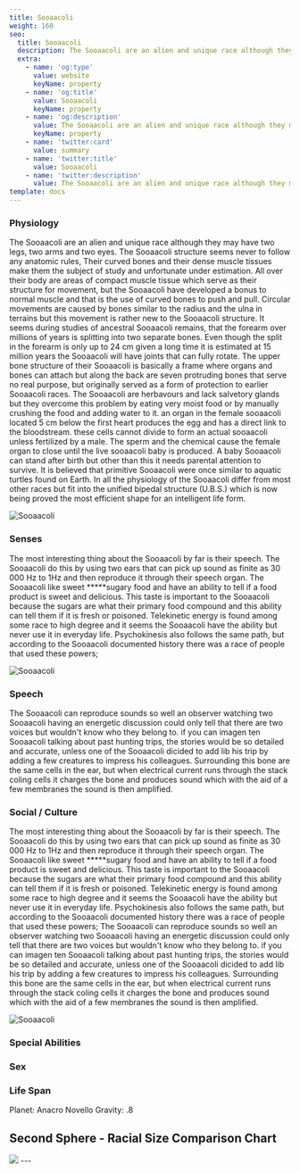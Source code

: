 ```yaml
---
title: Sooaacoli
weight: 160
seo:
  title: Sooaacoli
  description: The Sooaacoli are an alien and unique race although they may have two legs, two arms and two eyes. The Sooaacoli structure seems never to follow any anatomic rules, Their curved bones and their dense muscle tissues make them the subject of study and unfortunate under estimation. 
  extra:
    - name: 'og:type'
      value: website
      keyName: property
    - name: 'og:title'
      value: Sooaacoli
      keyName: property
    - name: 'og:description'
      value: The Sooaacoli are an alien and unique race although they may have two legs, two arms and two eyes. The Sooaacoli structure seems never to follow any anatomic rules, Their curved bones and their dense muscle tissues make them the subject of study and unfortunate under estimation. 
      keyName: property
    - name: 'twitter:card'
      value: summary
    - name: 'twitter:title'
      value: Sooaacoli
    - name: 'twitter:description'
      value: The Sooaacoli are an alien and unique race although they may have two legs, two arms and two eyes. The Sooaacoli structure seems never to follow any anatomic rules, Their curved bones and their dense muscle tissues make them the subject of study and unfortunate under estimation. 
template: docs
---
```


### Physiology
The Sooaacoli are an alien and unique race although they may have two legs, two arms and two eyes. The Sooaacoli structure seems never to follow any anatomic rules, Their curved bones and their dense muscle tissues make them the subject of study and unfortunate under estimation. All over their body are areas of compact muscle tissue which serve as their structure for movement, but the Sooaacoli have developed a bonus to normal muscle and that is the use of curved bones to push and pull. Circular movements are caused by bones similar to the radius and the ulna in terrains but this movement is rather new to the Sooaacoli structure. It seems during studies of ancestral Sooaacoli remains, that the forearm over millions of years is splitting into two separate bones. Even though the split in the forearm is only up to 24 cm given a long time it is estimated at 15 million years the Sooaacoli will have joints that can fully rotate. The upper bone structure of their Sooaacoli is basically a frame where organs and bones can attach but along the back are seven protruding bones that serve no real purpose, but originally served as a form of protection to earlier Sooaacoli races. The Sooaacoli are herbavours and lack salvetory glands but they overcome this problem by eating very moist food or by manually crushing the food and adding water to it. an organ in the female sooaacoli located 5 cm below the first heart produces the egg and has a direct link to the bloodstream. these cells cannot divide to form an actual sooaacoli unless fertilized by a male. The sperm and the chemical cause the female organ to close until the live sooaacoli baby is produced. A baby Sooaacoli can stand after birth but other than this it needs parental attention to survive. It is believed that primitive Sooaacoli were once similar to aquatic turtles found on Earth. In all the physiology of the Sooaacoli differ from most other races but fit into the unified bipedal structure (U.B.S.) which is now being proved the most efficient shape for an intelligent life form.

![Sooaacoli](/images/Sooaacoli_grey.jpg)</p>

### Senses
The most interesting thing about the Sooaacoli by far is their speech. The Sooaacoli do this by using two ears that can pick up sound as finite as 30 000 Hz to 1Hz and then reproduce it through their speech organ. The Sooaacoli like sweet *****sugary food and have an ability to tell if a food product is sweet and delicious. This taste is important to the Sooaacoli because the sugars are what their primary food compound and this ability can tell them if it is fresh or poisoned. Telekinetic energy is found among some race to high degree and it seems the Sooaacoli have the ability but never use it in everyday life. Psychokinesis also follows the same path, but according to the Sooaacoli documented history there was a race of people that used these powers;

![Sooaacoli](/images/Sooaacoli_bw.jpg)</p>

### Speech
The Sooaacoli can reproduce sounds so well an observer watching two Sooaacoli having an energetic discussion could only tell that there are two voices but wouldn't know who they belong to. if you can imagen ten Sooaacoli talking about past hunting trips, the stories would be so detailed and accurate, unless one of the Sooaacoli dicided to add lib his trip by adding a few creatures to impress his colleagues. Surrounding this bone are the same cells in the ear, but when electrical current runs through the stack coling cells it charges the bone and produces sound which with the aid of a few membranes the sound is then amplified.</p>

### Social / Culture
The most interesting thing about the Sooaacoli by far is their speech. The Sooaacoli do this by using two ears that can pick up sound as finite as 30 000 Hz to 1Hz and then reproduce it through their speech organ. The Sooaacoli like sweet *****sugary food and have an ability to tell if a food product is sweet and delicious. This taste is important to the Sooaacoli because the sugars are what their primary food compound and this ability can tell them if it is fresh or poisoned. Telekinetic energy is found among some race to high degree and it seems the Sooaacoli have the ability but never use it in everyday life. Psychokinesis also follows the same path, but according to the Sooaacoli documented history there was a race of people that used these powers; The Sooaacoli can reproduce sounds so well an observer watching two Sooaacoli having an energetic discussion could only tell that there are two voices but wouldn't know who they belong to. if you can imagen ten Sooaacoli talking about past hunting trips, the stories would be so detailed and accurate, unless one of the Sooaacoli dicided to add lib his trip by adding a few creatures to impress his colleagues. Surrounding this bone are the same cells in the ear, but when electrical current runs through the stack coling cells it charges the bone and produces sound which with the aid of a few membranes the sound is then amplified.

![Sooaacoli](/images/SooaacoliAnatomical.jpg)</p>

### Special Abilities

### Sex

### Life Span

Planet:
Anacro Novello
Gravity: .8

## Second Sphere - Racial Size Comparison Chart
<!-- Image Map Generated by http://www.image-map.net/ -->
<img src="/images/RacesSizeChart-02small.png" usemap="#image-map">

<map name="image-map">
    <area target="_self" alt="Aracnian" title="Aracnian" href="https://genesis.theengine.com/docs/races/aracnian/" coords="3,299,130,0" shape="rect">
    <area target="_self" alt="Faborian" title="Faborian" href="https://genesis.theengine.com/docs/races/faborian/" coords="130,299,251,0" shape="rect">
    <area target="_self" alt="Mahendoshi" title="Mahendoshi" href="https://genesis.theengine.com/docs/races/mahendoshi/" coords="315,299,251,1" shape="rect">
    <area target="_self" alt="Vjesperé" title="Vjesperé" href="https://genesis.theengine.com/docs/races/vjespere/" coords="449,0,316,299" shape="rect">
    <area target="_self" alt="Sooaacoli" title="Sooaacoli" href="https://genesis.theengine.com/docs/races/sooacoli/" coords="607,0,451,298" shape="rect">
</map>
---
